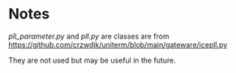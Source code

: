 # Notes
*pll_parameter.py* and *pll.py* are classes are from https://github.com/crzwdjk/uniterm/blob/main/gateware/icepll.py

They are not used but may be useful in the future.